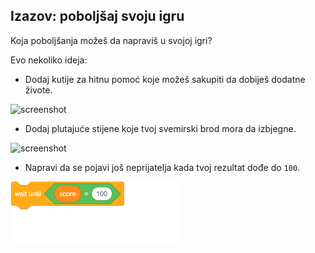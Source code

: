 ## Izazov: poboljšaj svoju igru

Koja poboljšanja možeš da napraviš u svojoj igri?

Evo nekoliko ideja:

+ Dodaj kutije za hitnu pomoć koje možeš sakupiti da dobiješ dodatne živote.

![screenshot](images/invaders-aid.png)

+ Dodaj plutajuće stijene koje tvoj svemirski brod mora da izbjegne.

![screenshot](images/invaders-rocks.png)

+ Napravi da se pojavi još neprijatelja kada tvoj rezultat dođe do `100`.

![blocks_1546522852_9177506](images/blocks_1546522852_9177506.png)